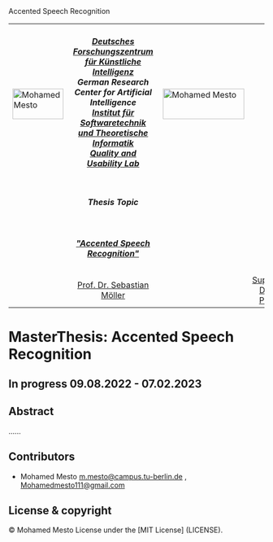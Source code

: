 <table border=0>
<tr border=0>
<td> <img align="left"  alt="Mohamed Mesto" width="100px" height='60px' src="https://www.ods.tu-berlin.de/fileadmin/Aperto_design/img/logo_01.gif"/> </td>
  <td align="center"> <h5><a href="https://www.dfki.de/web">
Deutsches Forschungszentrum für Künstliche Intelligenz
</a><br>German Research Center for Artificial Intelligence<br><a href="https://www.qu.tu-berlin.de/menue/qu/">Institut für Softwaretechnik und Theoretische Informatik<br>
Quality and Usability Lab</a></h5> </td>
  <td>  <img align="right"  alt="Mohamed Mesto" width="160px" height='60px' src="https://www.dfki.de/fileadmin/user_upload/DFKI/Medien/Logos/Logos_DFKI/DFKI_Logo.png"/></td>
</tr>
<tr border=0>
<td> </td><td  align="center"><h5> Thesis Topic </h5> </td><td> </td>
</tr>
<tr border=0>
<td> </td><td> </td><td> </td>
</tr>
  <tr>
    <td> </td>
<td align="center"><h5><a href="https://github.com/fraunhoferfokus">"Accented Speech Recognition"</a></h5></td>
    <td> </td>
</tr>
  <tr>
   Accented Speech Recognition
    <td> </td>  <td align="center"><a href="https://www.qu.tu-berlin.de/menue/team/professur/biographie/">	Prof. Dr. Sebastian Möller</a></td>
    <td> </td>  <td align="center"><a href="https://www.linkedin.com/in/tim-polzehl-45a10a36/">Supervisor Dr. Tim Polzehl    </a></td>
    <td> </td>
</tr>
</table>

# MasterThesis: Accented Speech Recognition
## In progress 09.08.2022 - 07.02.2023
## Abstract
......

## Contributors
- Mohamed Mesto m.mesto@campus.tu-berlin.de  , Mohamedmesto111@gmail.com


## License & copyright
© Mohamed Mesto
License under the [MIT License] (LICENSE).
